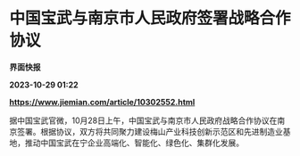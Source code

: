# 中国宝武与南京市人民政府签署战略合作协议
**界面快报**

**2023-10-29 01:22**

**https://www.jiemian.com/article/10302552.html**

据中国宝武官微，10月28日上午，中国宝武与南京市人民政府战略合作协议在南京签署。根据协议，双方将共同聚力建设梅山产业科技创新示范区和先进制造业基地，推动中国宝武在宁企业高端化、智能化、绿色化、集群化发展。